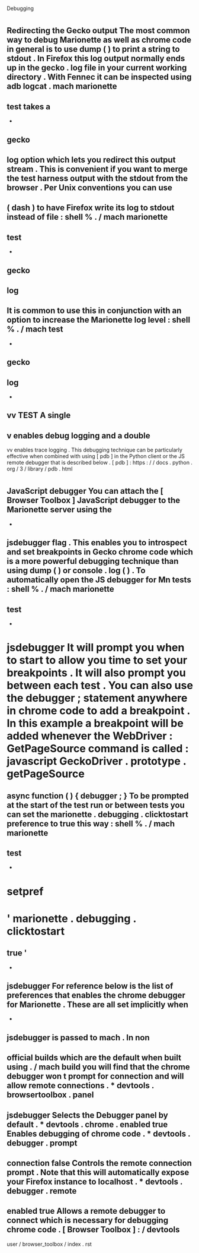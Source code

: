 #
Debugging
#
#
Redirecting
the
Gecko
output
The
most
common
way
to
debug
Marionette
as
well
as
chrome
code
in
general
is
to
use
dump
(
)
to
print
a
string
to
stdout
.
In
Firefox
this
log
output
normally
ends
up
in
the
gecko
.
log
file
in
your
current
working
directory
.
With
Fennec
it
can
be
inspected
using
adb
logcat
.
mach
marionette
-
test
takes
a
-
-
gecko
-
log
option
which
lets
you
redirect
this
output
stream
.
This
is
convenient
if
you
want
to
merge
the
test
harness
output
with
the
stdout
from
the
browser
.
Per
Unix
conventions
you
can
use
-
(
dash
)
to
have
Firefox
write
its
log
to
stdout
instead
of
file
:
shell
%
.
/
mach
marionette
-
test
-
-
gecko
-
log
-
It
is
common
to
use
this
in
conjunction
with
an
option
to
increase
the
Marionette
log
level
:
shell
%
.
/
mach
test
-
-
gecko
-
log
-
-
vv
TEST
A
single
-
v
enables
debug
logging
and
a
double
-
vv
enables
trace
logging
.
This
debugging
technique
can
be
particularly
effective
when
combined
with
using
[
pdb
]
in
the
Python
client
or
the
JS
remote
debugger
that
is
described
below
.
[
pdb
]
:
https
:
/
/
docs
.
python
.
org
/
3
/
library
/
pdb
.
html
#
#
JavaScript
debugger
You
can
attach
the
[
Browser
Toolbox
]
JavaScript
debugger
to
the
Marionette
server
using
the
-
-
jsdebugger
flag
.
This
enables
you
to
introspect
and
set
breakpoints
in
Gecko
chrome
code
which
is
a
more
powerful
debugging
technique
than
using
dump
(
)
or
console
.
log
(
)
.
To
automatically
open
the
JS
debugger
for
Mn
tests
:
shell
%
.
/
mach
marionette
-
test
-
-
jsdebugger
It
will
prompt
you
when
to
start
to
allow
you
time
to
set
your
breakpoints
.
It
will
also
prompt
you
between
each
test
.
You
can
also
use
the
debugger
;
statement
anywhere
in
chrome
code
to
add
a
breakpoint
.
In
this
example
a
breakpoint
will
be
added
whenever
the
WebDriver
:
GetPageSource
command
is
called
:
javascript
GeckoDriver
.
prototype
.
getPageSource
=
async
function
(
)
{
debugger
;
}
To
be
prompted
at
the
start
of
the
test
run
or
between
tests
you
can
set
the
marionette
.
debugging
.
clicktostart
preference
to
true
this
way
:
shell
%
.
/
mach
marionette
-
test
-
-
setpref
=
'
marionette
.
debugging
.
clicktostart
=
true
'
-
-
jsdebugger
For
reference
below
is
the
list
of
preferences
that
enables
the
chrome
debugger
for
Marionette
.
These
are
all
set
implicitly
when
-
-
jsdebugger
is
passed
to
mach
.
In
non
-
official
builds
which
are
the
default
when
built
using
.
/
mach
build
you
will
find
that
the
chrome
debugger
won
t
prompt
for
connection
and
will
allow
remote
connections
.
*
devtools
.
browsertoolbox
.
panel
-
>
jsdebugger
Selects
the
Debugger
panel
by
default
.
*
devtools
.
chrome
.
enabled
true
Enables
debugging
of
chrome
code
.
*
devtools
.
debugger
.
prompt
-
connection
false
Controls
the
remote
connection
prompt
.
Note
that
this
will
automatically
expose
your
Firefox
instance
to
localhost
.
*
devtools
.
debugger
.
remote
-
enabled
true
Allows
a
remote
debugger
to
connect
which
is
necessary
for
debugging
chrome
code
.
[
Browser
Toolbox
]
:
/
devtools
-
user
/
browser_toolbox
/
index
.
rst
